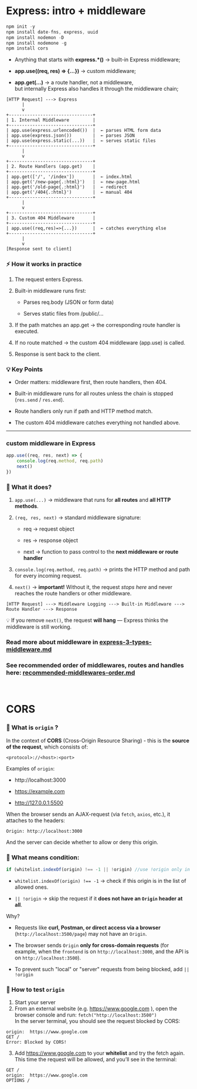 # Express: intro + middleware

```js
npm init -y
npm install date-fns, express, uuid
npm install nodemon -D
npm install nodemone -g
npm install cors
```

- Anything that starts with **express.\*()** -> built-in Express middleware;

- **app.use((req, res) => {...})** -> custom middleware;

- **app.get(...)** -> a route handler, not a middleware,  
  but internally Express also handles it through the middleware chain;

```
[HTTP Request] ---> Express
      |
      v
+--------------------------------+
| 1. Internal Middleware         |
+--------------------------------+
| app.use(express.urlencoded())  |  ← parses HTML form data
| app.use(express.json())        |  ← parses JSON
| app.use(express.static(...))   |  ← serves static files
+--------------------------------+
      |
      v
+--------------------------------+
| 2. Route Handlers (app.get)    |
+--------------------------------+
| app.get(['/', '/index'])       |  ← index.html
| app.get('/new-page{.:html}')   |  ← new-page.html
| app.get('/old-page{.:html}')   |  ← redirect
| app.get('/404{.:html}')        |  ← manual 404
+--------------------------------+
      |
      v
+--------------------------------+
| 3. Custom 404 Middleware       |
+--------------------------------+
| app.use((req,res)=>{...})      |  ← catches everything else
+--------------------------------+
      |
      v
[Response sent to client]
```

### ⚡ How it works in practice

1. The request enters Express.

2. Built-in middleware runs first:

   - Parses req.body (JSON or form data)

   - Serves static files from /public/...

3. If the path matches an app.get → the corresponding route handler is executed.

4. If no route matched → the custom 404 middleware (app.use) is called.

5. Response is sent back to the client.

### 💡 Key Points

- Order matters: middleware first, then route handlers, then 404.

- Built-in middleware runs for all routes unless the chain is stopped (`res.send` / `res.end`).

- Route handlers only run if path and HTTP method match.

- The custom 404 middleware catches everything not handled above.

---

### **custom middleware in Express**

```js
app.use((req, res, next) => {
	console.log(req.method, req.path)
	next()
})
```

### 🔹 What it does?

1. `app.use(...)` → middleware that runs for **all routes** and **all HTTP methods**.

2. `(req, res, next)` → standard middleware signature:

   - req → request object

   - res → response object

   - next → function to pass control to the **next middleware or route handler**

3. `console.log(req.method, req.path)` → prints the HTTP method and path for every incoming request.

4. `next()` → **important!** Without it, the request _stops here_ and never reaches the route handlers or other middleware.

```
[HTTP Request] ---> Middleware Logging ---> Built-in Middleware ---> Route Handler ---> Response
```

💡 If you remove `next()`, the request **will hang** — Express thinks the middleware is still working.

### **Read more about middleware in [express-3-types-middleware.md](express-3-types-middleware.md)**

### **See recommended order of middlewares, routes and handles here: [recommended-middlewares-order.md](recommended-middlewares-order.md)**

<br />

# CORS

### 🔹 What is `origin` ?

In the context of **CORS** (Cross-Origin Resource Sharing) - this is the **source of the request**, which consists of:

```
<protocol>://<host>:<port>
```

Examples of `origin`:

- http://localhost:3000

- https://example.com

- http://127.0.0.1:5500

When the browser sends an AJAX-request (via `fetch`, `axios`, etc.), it attaches to the headers:

```
Origin: http://localhost:3000
```

And the server can decide whether to allow or deny this origin.

### 🔹 What means condition:

```js
if (whitelist.indexOf(origin) !== -1 || !origin) //use !origin only in development mode
```

- `whitelist.indexOf(origin) !== -1` → check if this origin is in the list of allowed ones.

- `|| !origin` → skip the request if it **does not have an `Origin` header at all**.

Why?

- Requests like **curl, Postman, or direct access via a browser** (`http://localhost:3500/page`) may not have an `Origin`.

- The browser sends `Origin` **only for cross-domain requests** (for example, when the `frontend` is on `http://localhost:3000`, and the API is on `http://localhost:3500`).

- To prevent such "local" or "server" requests from being blocked, add `|| !origin`

### 🔹 How to test `origin`

1. Start your server
2. From an external website (e.g. https://www.google.com
   ), open the browser console and run: `fetch("http://localhost:3500")`  
   In the server terminal, you should see the request blocked by CORS:

```
origin:  https://www.google.com
GET /
Error: Blocked by CORS!
```

3. Add https://www.google.com
   to your **whitelist** and try the fetch again.  
   This time the request will be allowed, and you’ll see in the terminal:

```
GET /
origin:  https://www.google.com
OPTIONS /
```
